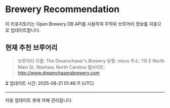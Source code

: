 # Brewery Recommendation

이 리포지토리는 Open Brewery DB API를 사용하여 무작위 브루어리 정보를 자동으로 업데이트합니다.

## 현재 추천 브루어리
> 브루어리 이름: The Dreamchaser's Brewery
유형: micro
주소: 115 E North Main St, Waxhaw, North Carolina
웹사이트: http://www.dreamchasersbrewery.com

⏳ 업데이트 시간: 2025-08-21 01:46:11 (UTC)

---
자동 업데이트 봇에 의해 관리됩니다.